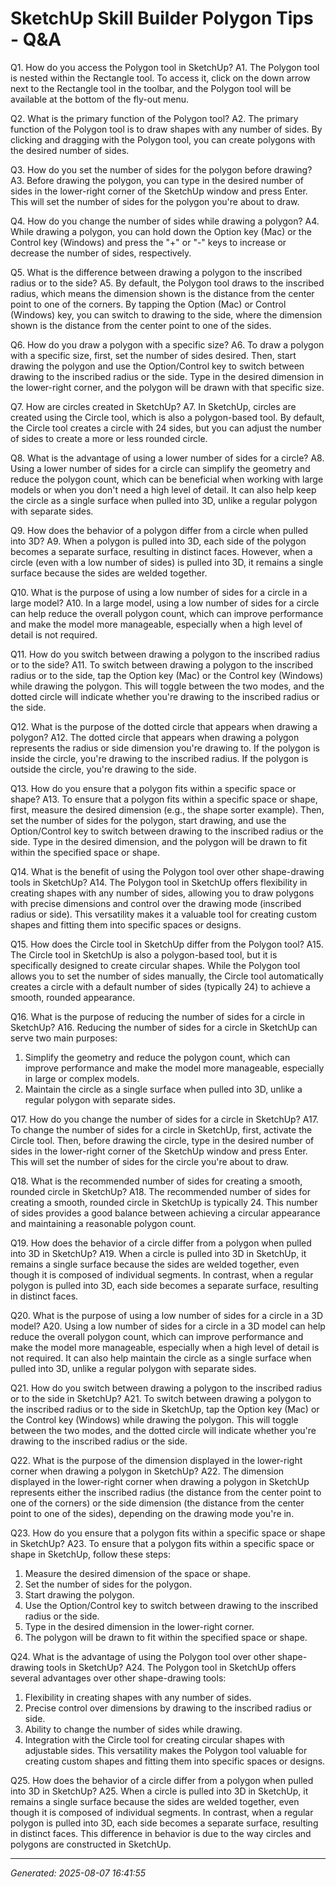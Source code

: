 # SketchUp Skill Builder  Polygon Tips - Q&A

Q1. How do you access the Polygon tool in SketchUp?
A1. The Polygon tool is nested within the Rectangle tool. To access it, click on the down arrow next to the Rectangle tool in the toolbar, and the Polygon tool will be available at the bottom of the fly-out menu.

Q2. What is the primary function of the Polygon tool?
A2. The primary function of the Polygon tool is to draw shapes with any number of sides. By clicking and dragging with the Polygon tool, you can create polygons with the desired number of sides.

Q3. How do you set the number of sides for the polygon before drawing?
A3. Before drawing the polygon, you can type in the desired number of sides in the lower-right corner of the SketchUp window and press Enter. This will set the number of sides for the polygon you're about to draw.

Q4. How do you change the number of sides while drawing a polygon?
A4. While drawing a polygon, you can hold down the Option key (Mac) or the Control key (Windows) and press the "+" or "-" keys to increase or decrease the number of sides, respectively.

Q5. What is the difference between drawing a polygon to the inscribed radius or to the side?
A5. By default, the Polygon tool draws to the inscribed radius, which means the dimension shown is the distance from the center point to one of the corners. By tapping the Option (Mac) or Control (Windows) key, you can switch to drawing to the side, where the dimension shown is the distance from the center point to one of the sides.

Q6. How do you draw a polygon with a specific size?
A6. To draw a polygon with a specific size, first, set the number of sides desired. Then, start drawing the polygon and use the Option/Control key to switch between drawing to the inscribed radius or the side. Type in the desired dimension in the lower-right corner, and the polygon will be drawn with that specific size.

Q7. How are circles created in SketchUp?
A7. In SketchUp, circles are created using the Circle tool, which is also a polygon-based tool. By default, the Circle tool creates a circle with 24 sides, but you can adjust the number of sides to create a more or less rounded circle.

Q8. What is the advantage of using a lower number of sides for a circle?
A8. Using a lower number of sides for a circle can simplify the geometry and reduce the polygon count, which can be beneficial when working with large models or when you don't need a high level of detail. It can also help keep the circle as a single surface when pulled into 3D, unlike a regular polygon with separate sides.

Q9. How does the behavior of a polygon differ from a circle when pulled into 3D?
A9. When a polygon is pulled into 3D, each side of the polygon becomes a separate surface, resulting in distinct faces. However, when a circle (even with a low number of sides) is pulled into 3D, it remains a single surface because the sides are welded together.

Q10. What is the purpose of using a low number of sides for a circle in a large model?
A10. In a large model, using a low number of sides for a circle can help reduce the overall polygon count, which can improve performance and make the model more manageable, especially when a high level of detail is not required.

Q11. How do you switch between drawing a polygon to the inscribed radius or to the side?
A11. To switch between drawing a polygon to the inscribed radius or to the side, tap the Option key (Mac) or the Control key (Windows) while drawing the polygon. This will toggle between the two modes, and the dotted circle will indicate whether you're drawing to the inscribed radius or the side.

Q12. What is the purpose of the dotted circle that appears when drawing a polygon?
A12. The dotted circle that appears when drawing a polygon represents the radius or side dimension you're drawing to. If the polygon is inside the circle, you're drawing to the inscribed radius. If the polygon is outside the circle, you're drawing to the side.

Q13. How do you ensure that a polygon fits within a specific space or shape?
A13. To ensure that a polygon fits within a specific space or shape, first, measure the desired dimension (e.g., the shape sorter example). Then, set the number of sides for the polygon, start drawing, and use the Option/Control key to switch between drawing to the inscribed radius or the side. Type in the desired dimension, and the polygon will be drawn to fit within the specified space or shape.

Q14. What is the benefit of using the Polygon tool over other shape-drawing tools in SketchUp?
A14. The Polygon tool in SketchUp offers flexibility in creating shapes with any number of sides, allowing you to draw polygons with precise dimensions and control over the drawing mode (inscribed radius or side). This versatility makes it a valuable tool for creating custom shapes and fitting them into specific spaces or designs.

Q15. How does the Circle tool in SketchUp differ from the Polygon tool?
A15. The Circle tool in SketchUp is also a polygon-based tool, but it is specifically designed to create circular shapes. While the Polygon tool allows you to set the number of sides manually, the Circle tool automatically creates a circle with a default number of sides (typically 24) to achieve a smooth, rounded appearance.

Q16. What is the purpose of reducing the number of sides for a circle in SketchUp?
A16. Reducing the number of sides for a circle in SketchUp can serve two main purposes:
1) Simplify the geometry and reduce the polygon count, which can improve performance and make the model more manageable, especially in large or complex models.
2) Maintain the circle as a single surface when pulled into 3D, unlike a regular polygon with separate sides.

Q17. How do you change the number of sides for a circle in SketchUp?
A17. To change the number of sides for a circle in SketchUp, first, activate the Circle tool. Then, before drawing the circle, type in the desired number of sides in the lower-right corner of the SketchUp window and press Enter. This will set the number of sides for the circle you're about to draw.

Q18. What is the recommended number of sides for creating a smooth, rounded circle in SketchUp?
A18. The recommended number of sides for creating a smooth, rounded circle in SketchUp is typically 24. This number of sides provides a good balance between achieving a circular appearance and maintaining a reasonable polygon count.

Q19. How does the behavior of a circle differ from a polygon when pulled into 3D in SketchUp?
A19. When a circle is pulled into 3D in SketchUp, it remains a single surface because the sides are welded together, even though it is composed of individual segments. In contrast, when a regular polygon is pulled into 3D, each side becomes a separate surface, resulting in distinct faces.

Q20. What is the purpose of using a low number of sides for a circle in a 3D model?
A20. Using a low number of sides for a circle in a 3D model can help reduce the overall polygon count, which can improve performance and make the model more manageable, especially when a high level of detail is not required. It can also help maintain the circle as a single surface when pulled into 3D, unlike a regular polygon with separate sides.

Q21. How do you switch between drawing a polygon to the inscribed radius or to the side in SketchUp?
A21. To switch between drawing a polygon to the inscribed radius or to the side in SketchUp, tap the Option key (Mac) or the Control key (Windows) while drawing the polygon. This will toggle between the two modes, and the dotted circle will indicate whether you're drawing to the inscribed radius or the side.

Q22. What is the purpose of the dimension displayed in the lower-right corner when drawing a polygon in SketchUp?
A22. The dimension displayed in the lower-right corner when drawing a polygon in SketchUp represents either the inscribed radius (the distance from the center point to one of the corners) or the side dimension (the distance from the center point to one of the sides), depending on the drawing mode you're in.

Q23. How do you ensure that a polygon fits within a specific space or shape in SketchUp?
A23. To ensure that a polygon fits within a specific space or shape in SketchUp, follow these steps:
1) Measure the desired dimension of the space or shape.
2) Set the number of sides for the polygon.
3) Start drawing the polygon.
4) Use the Option/Control key to switch between drawing to the inscribed radius or the side.
5) Type in the desired dimension in the lower-right corner.
6) The polygon will be drawn to fit within the specified space or shape.

Q24. What is the advantage of using the Polygon tool over other shape-drawing tools in SketchUp?
A24. The Polygon tool in SketchUp offers several advantages over other shape-drawing tools:
1) Flexibility in creating shapes with any number of sides.
2) Precise control over dimensions by drawing to the inscribed radius or side.
3) Ability to change the number of sides while drawing.
4) Integration with the Circle tool for creating circular shapes with adjustable sides.
This versatility makes the Polygon tool valuable for creating custom shapes and fitting them into specific spaces or designs.

Q25. How does the behavior of a circle differ from a polygon when pulled into 3D in SketchUp?
A25. When a circle is pulled into 3D in SketchUp, it remains a single surface because the sides are welded together, even though it is composed of individual segments. In contrast, when a regular polygon is pulled into 3D, each side becomes a separate surface, resulting in distinct faces. This difference in behavior is due to the way circles and polygons are constructed in SketchUp.

---
*Generated: 2025-08-07 16:41:55*
